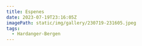 ```yaml
---
title: Espenes
date: 2023-07-19T23:16:05Z
imagePath: static/img/gallery/230719-231605.jpeg
tags:
  - Hardanger-Bergen
---
```

